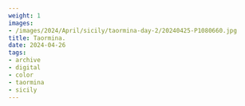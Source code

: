 ```yaml
---
weight: 1
images:
- /images/2024/April/sicily/taormina-day-2/20240425-P1080660.jpg
title: Taormina.
date: 2024-04-26
tags:
- archive
- digital
- color
- taormina
- sicily
---
```


